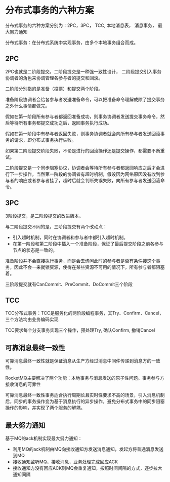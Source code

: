# 分布式事务的六种方案
分布式事务的六种方案分别为：2PC，3PC， TCC, 本地消息表， 消息事务， 最大努力通知

分布式事务：在分布式系统中实现事务，由多个本地事务组合而成。

## 2PC
2PC也就是二阶段提交。二阶段提交是一种强一致性设计， 二阶段提交引入事务协调者的角色来协调管理各参与者的提交和回滚。

二阶段分别指的是准备（投票）和提交两个阶段。

准备阶段协调者会给各参与者发送准备命令，可以把准备命令理解成除了提交事务之外什么事情都做完。

假如在第一阶段所有参与者都返回准备成功，则事务协调者发送提交事务命令，然后等待所有事务都提交成功之后，返回事务执行成功。

假如在第一阶段中有参与者返回失败，则事务协调者就会向所有参与者发送回滚事务的请求，即分布式事务执行失败。

如果第二阶段提交阶段失败，不论是进行的回滚操作还是提交操作，都需要不断重试。

二阶段提交是一个同步阻塞协议，协调者会等待所有参与者都返回响应之后才会进行下一步操作，当然第一阶段的协调者有超时机制，假设因为网络原因没有收到参与者的响应或者参与者挂了，超时后就会判断失误失败，向所有参与者发送回滚命令。

## 3PC
3阶段提交，是二阶段提交的改进版本。

与二阶段提交不同的是，三阶段提交有两个改动点：
- 引入超时机制，同时在协调者和参与者中都引入超时机制。
- 在第一阶段和第二阶段中插入一个准备阶段，保证了最后提交阶段之前各参与节点的状态是一致的。

准备阶段并不会直接执行事务，而是会去询问此时的参与者是否有条件接这个事务，因此不会一来就锁资源，使得在某些资源不可用的情况下，所有参与者都阻塞着。

三阶段提交就有CanCommit、PreCommit、DoCommit三个阶段

## TCC
TCC分布式事务：TCC是服务化的两阶段编程事务，其Try、Confirm、Cancel，三个方法均由业务编码实现

TCC要求每个分支事务实现三个操作，预处理Try, 确认Confirm, 撤销Cancel

## 可靠消息最终一致性
可靠消息最终一致性就是保证消息从生产方经过消息中间件传递到消息方的一致性。

RocketMQ主要解决了两个功能：本地事务与消息发送的原子性问题。事务参与方接收消息的可靠性

可靠消息最终一致性事务适合执行周期长且实时性要求不高的场景，引入消息机制后，同步的事务操作变为基于消息执行的异步操作，避免分布式事务中的同步阻塞操作的影响，并实现了两个服务的解耦。

## 最大努力通知
基于MQ的ack机制实现最大努力通知：
- 利用MQ的ack机制由MQ向接收通知方发送消息通知，发起方将普通消息发送到MQ
- 接收通知监听MQ，接收消息，业务处理完成回应ACK
- 接收通知方没有回应ACK则MQ会重复通知，按照时间间隔的方式，逐步拉大通知间隔
